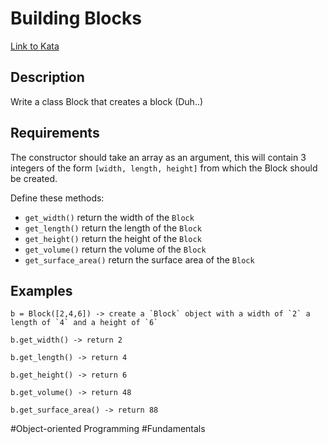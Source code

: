 # Building Blocks

[Link to Kata](https://www.codewars.com/kata/55b75fcf67e558d3750000a3/python)

## Description
Write a class Block that creates a block (Duh..)

## Requirements
The constructor should take an array as an argument, this will contain 3 integers of the form `[width, length, height]` from which the Block should be created.

Define these methods:

- `get_width()` return the width of the `Block`
- `get_length()` return the length of the `Block`
- `get_height()` return the height of the `Block`
- `get_volume()` return the volume of the `Block`
- `get_surface_area()` return the surface area of the `Block`

## Examples

```
b = Block([2,4,6]) -> create a `Block` object with a width of `2` a length of `4` and a height of `6`
    
b.get_width() -> return 2
    
b.get_length() -> return 4
    
b.get_height() -> return 6
    
b.get_volume() -> return 48
    
b.get_surface_area() -> return 88
```

#Object-oriented Programming #Fundamentals
